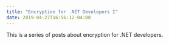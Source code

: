```yaml
---
title: "Encryption for .NET Developers I"
date: 2019-04-27T16:56:12-04:00
---
```


This is a series of posts about encryption for .NET developers.